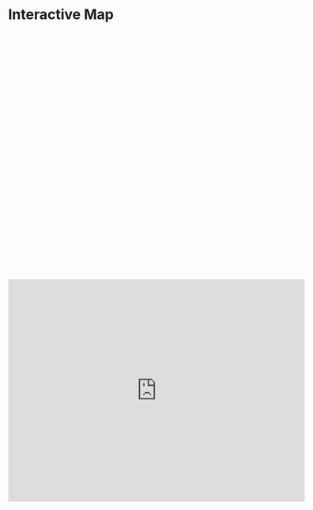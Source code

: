 <style>
#map {
  width: 500px;
  height: 500px;
  position: relative;
}

.map-spot {
  width: 50px;
  height: 50px;
  border-radius: 25px;
  background-color: yellow;
  position: absolute;
  cursor: pointer;
}

#spot-1 {
  top: 100px;
  left: 100px;
}

#spot-2 {
  top: 200px;
  left: 300px;
}

#spot-3 {
  top: 350px;
  left: 200px;
}

#spot-4 {
  top: 400px;
  left: 50px;
}

#preview {
  width: 400px;
  height: 400px;
  background-image: url('./default.jpg');
  background-size: cover;
  margin: 50px auto;
  display: none;
}

</style>
  <head>
    <meta charset="UTF-8">
    <title>Interactive Map</title>
  </head>
  <body>
    <h1>Interactive Map</h1>
    <div id="map"></div>
    <div id="preview"></div>
    <iframe
      width="600"
      height="450"
      style="border:0"
      loading="lazy"
      allowfullscreen
      referrerpolicy="no-referrer-when-downgrade"
      src="https://www.google.com/maps/embed/v1/place?key=API_KEY
        &q=Space+Needle,Seattle+WA">
    </iframe>
  </body>


<script>
    const locations = [
  {
    lat: 37.7749,
    lng: -122.4194,
    src: './san-francisco.jpg'
  },
  {
    lat: 40.7128,
    lng: -74.0060,
    src: './new-york.jpg'
  },
  {
    lat: 41.9028,
    lng: 12.4964,
    src: './rome.jpg'
  }
];

const preview = document.querySelector('#preview');

function initMap() {
  const map = new google.maps.Map(document.getElementById('map'), {
    zoom: 2,
    center: { lat: 0, lng: 0 }
  });

  locations.forEach(location => {
    const marker = new google.maps.Marker({
      position: location,
      map: map,
      title: 'Click to see a photo'
    });

    marker.addListener('click', () => {
      preview.style.backgroundImage = `url(${location.src})`;
      preview.style.display = 'block';
    });
  });
}

</script>

